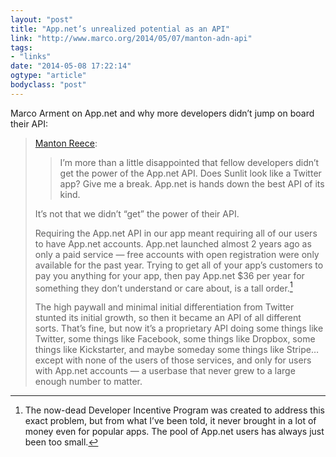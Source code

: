 ```yaml
---
layout: "post"
title: "App.net’s unrealized potential as an API"
link: "http://www.marco.org/2014/05/07/manton-adn-api"
tags: 
- "links"
date: "2014-05-08 17:22:14"
ogtype: "article"
bodyclass: "post"
---
```


Marco Arment on App.net and why more developers didn’t jump on board their API:

> [Manton Reece](http://www.manton.org/2014/05/appnet_niche.html):
> 
> > I’m more than a little disappointed that fellow developers didn’t get the power of the App.net API. Does Sunlit look like a Twitter app? Give me a break. App.net is hands down the best API of its kind.
> 
> It’s not that we didn’t “get” the power of their API.
> 
> Requiring the App.net API in our app meant requiring all of our users to have App.net accounts. App.net launched almost 2 years ago as only a paid service — free accounts with open registration were only available for the past year. Trying to get all of your app’s customers to pay you anything for your app, then pay App.net $36 per year for something they don’t understand or care about, is a tall order.[^1]
> 
> The high paywall and minimal initial differentiation from Twitter stunted its initial growth, so then it became an API of all different sorts. That’s fine, but now it’s a proprietary API doing some things like Twitter, some things like Facebook, some things like Dropbox, some things like Kickstarter, and maybe someday some things like Stripe… except with none of the users of those services, and only for users with App.net accounts — a userbase that never grew to a large enough number to matter.

[^1]: The now-dead Developer Incentive Program was created to address this exact problem, but from what I’ve been told, it never brought in a lot of money even for popular apps. The pool of App.net users has always just been too small.